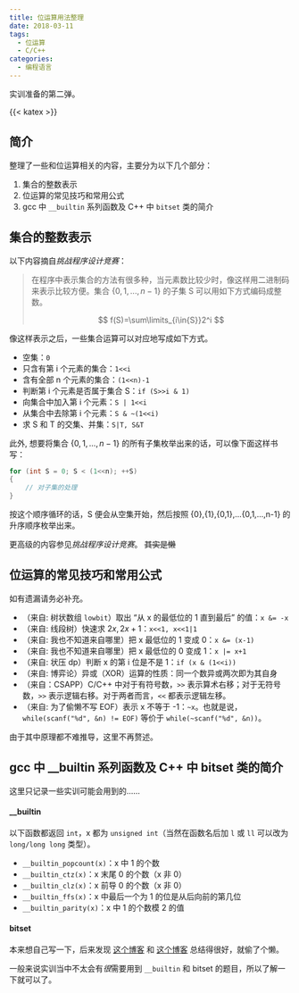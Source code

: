 ```yaml
---
title: 位运算用法整理
date: 2018-03-11
tags:
  - 位运算
  - C/C++
categories:
  - 编程语言
---
```


实训准备的第二弹。

<!--more-->

{{< katex >}}

## 简介

整理了一些和位运算相关的内容，主要分为以下几个部分：

1. 集合的整数表示
2. 位运算的常见技巧和常用公式
3. gcc 中 `__builtin` 系列函数及 C++ 中 `bitset` 类的简介

## 集合的整数表示

以下内容摘自*挑战程序设计竞赛*：

> 在程序中表示集合的方法有很多种，当元素数比较少时，像这样用二进制码来表示比较方便。集合 $\{0,1,...,n-1\}$ 的子集 S 可以用如下方式编码成整数。
>
> $$
> f(S)=\sum\limits_{i\in{S}}2^i
> $$

像这样表示之后，一些集合运算可以对应地写成如下方式。

- 空集：`0`
- 只含有第 i 个元素的集合：`1<<i`
- 含有全部 n 个元素的集合：`(1<<n)-1`
- 判断第 i 个元素是否属于集合 S：`if (S>>i & 1)`
- 向集合中加入第 i 个元素：`S | 1<<i`
- 从集合中去除第 i 个元素：`S & ~(1<<i)`
- 求 S 和 T 的交集、并集：`S|T, S&T`

此外, 想要将集合 $\{0,1,...,n-1\}$ 的所有子集枚举出来的话，可以像下面这样书写：

```cpp
for (int S = 0; S < (1<<n); ++S)
{
    // 对子集的处理
}
```

按这个顺序循环的话，S 便会从空集开始，然后按照 {0},{1},{0,1},...{0,1,...,n-1} 的升序顺序枚举出来。

更高级的内容参见*挑战程序设计竞赛*。
<del> 其实是懒 </del>

## 位运算的常见技巧和常用公式

如有遗漏请务必补充。

- （来自: 树状数组 `lowbit`）取出 “从 x 的最低位的 1 直到最后” 的值：`x &= -x`
- （来自: 线段树）快速求 $2x,2x+1$：`x<<1, x<<1|1`
- （来自: 我也不知道来自哪里）把 x 最低位的 1 变成 0：`x &= (x-1)`
- （来自: 我也不知道来自哪里）把 x 最低位的 0 变成 1：`x |= x+1`
- （来自: 状压 dp）判断 x 的第 i 位是不是 1：`if (x & (1<<i))`
- （来自: 博弈论）异或（XOR）运算的性质：同一个数异或两次即为其自身
- （来自：CSAPP）C/C++ 中对于有符号数，`>>` 表示算术右移；对于无符号数，`>>` 表示逻辑右移。对于两者而言，`<<` 都表示逻辑左移。
- （来自: 为了偷懒不写 EOF）表示 x 不等于 -1：`~x`。也就是说，`while(scanf("%d", &n) != EOF)` 等价于 `while(~scanf("%d", &n))`。

由于其中原理都不难推导，这里不再赘述。

## gcc 中 \_\_builtin 系列函数及 C++ 中 bitset 类的简介

这里只记录一些实训可能会用到的……

#### \_\_builtin

以下函数都返回 `int`，x 都为 `unsigned int`（当然在函数名后加 `l` 或 `ll` 可以改为 `long/long long` 类型）。

- `__builtin_popcount(x)`：x 中 1 的个数
- `__builtin_ctz(x)`：x 末尾 0 的个数（x 非 0）
- `__builtin_clz(x)`：x 前导 0 的个数（x 非 0）
- `__builtin_ffs(x)`：x 中最后一个为 1 的位是从后向前的第几位
- `__builtin_parity(x)`：x 中 1 的个数模 2 的值

#### bitset

本来想自己写一下，后来发现 [这个博客](https://www.cnblogs.com/RabbitHu/p/bitset.html) 和 [这个博客](http://blog.csdn.net/lanchunhui/article/details/49644373) 总结得很好，就偷了个懒。

一般来说实训当中不太会有*很*需要用到 `__builtin` 和 bitset 的题目，所以了解一下就可以了。
